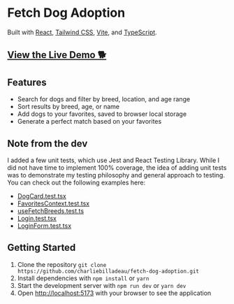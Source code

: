 # Fetch Dog Adoption

Built with [React](https://reactjs.org/), [Tailwind CSS](https://tailwindcss.com/), [Vite](https://vitejs.dev/), and [TypeScript](https://www.typescriptlang.org/).

## [View the Live Demo 🐕](https://adopt-pups.netlify.app/)

## Features

- Search for dogs and filter by breed, location, and age range
- Sort results by breed, age, or name
- Add dogs to your favorites, saved to browser local storage
- Generate a perfect match based on your favorites

## Note from the dev

I added a few unit tests, which use Jest and React Testing Library. While I did not have time to implement 100% coverage, the idea of adding unit tests was to demonstrate my testing philosophy and general approach to testing. You can check out the following examples here:

- [DogCard.test.tsx](https://github.com/crbilladeau/fetch-dog-adoption/blob/master/src/authenticated-routes/SearchDashboard/DogsList/components/__tests__/DogCard.test.tsx)
- [FavoritesContext.test.tsx](https://github.com/crbilladeau/fetch-dog-adoption/blob/master/src/context/__tests__/FavoritesContext.test.tsx)
- [useFetchBreeds.test.ts](https://github.com/crbilladeau/fetch-dog-adoption/blob/master/src/hooks/fetchers/__tests__/useFetchBreeds.test.ts)
- [Login.test.tsx](https://github.com/crbilladeau/fetch-dog-adoption/blob/master/src/unauthenticated-routes/Login/__tests__/Login.test.tsx)
- [LoginForm.test.tsx](https://github.com/crbilladeau/fetch-dog-adoption/blob/master/src/unauthenticated-routes/Login/__tests__/LoginForm.test.tsx)

## Getting Started

1. Clone the repository `git clone https://github.com/charliebilladeau/fetch-dog-adoption.git`
2. Install dependencies with `npm install` or `yarn`
3. Start the development server with `npm run dev` or `yarn dev`
4. Open [http://localhost:5173](http://localhost:5173) with your browser to see the application
